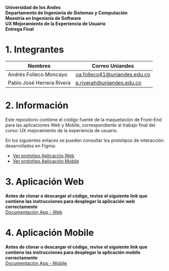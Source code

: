 **Universidad de los Andes<br/>
Departamento de Ingeniería de Sistemas y Computación<br/>
Maestría en Ingeniería de Software<br/>
UX Mejoramiento de la Experiencia de Usuario<br/>
Entrega Final**<br/>

# 1. Integrantes

|Nombres|Correo Uniandes|
|---|---|
|Andrés Folleco Moncayo|oa.folleco41@uniandes.edu.co|
|Pablo José Herrera Rivera|p.riverah@uniandes.edu.co|

# 2. Información

Este repositorio contiene el código fuente de la maquetación de Front-End para las aplicaciones Web y Mobile, correspondiente al trabajo final del curso: UX mejoramiento de la experiencia de usuario.

En los siguientes enlaces se pueden consultar los prototipos de interacción desarrollados en Figma:

* [Ver prototipo Aplicación Web](https://www.figma.com/proto/nys5SfSqGC2WUOJisWk6rZ/MISO---UX-Mejoramiento-de-la-experiencia-de-usuario---Proyecto-Alarmas--Prototipo-?node-id=1-2&p=f&t=KKbBB3Ooh1Uz5Vrm-1&scaling=contain&content-scaling=fixed&page-id=0%3A1&starting-point-node-id=1%3A2)
* [Ver prototipo Aplicación Mobile](https://www.figma.com/proto/nys5SfSqGC2WUOJisWk6rZ/MISO---UX-Mejoramiento-de-la-experiencia-de-usuario---Proyecto-Alarmas--Prototipo-?node-id=2042-1517&p=f&t=qu6YcFs3eaQJoaNB-0&scaling=scale-down&content-scaling=fixed&page-id=156%3A2734&starting-point-node-id=2042%3A1517)

# 3. Aplicación Web

**Antes de clonar o descargar el código, revise el siguiente link que contiene las instrucciones para desplegar la aplicación web correctamente** <br>
[Documentación App - Web](/web/)

# 4. Aplicación Mobile

**Antes de clonar o descargar el código, revise el siguiente link que contiene las instrucciones para desplegar la aplicación mobile correctamente** <br>
[Documentación App - Mobile](/mobile/)
